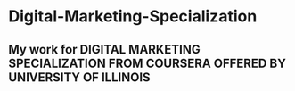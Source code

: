 # Digital-Marketing-Specialization
## My work  for  DIGITAL MARKETING SPECIALIZATION FROM COURSERA  OFFERED   BY  UNIVERSITY  OF ILLINOIS 
